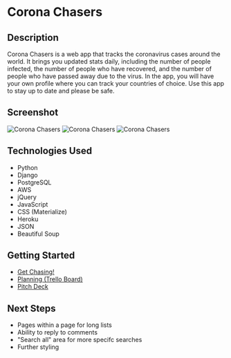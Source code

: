 # Corona Chasers

## Description
Corona Chasers is a web app that tracks the coronavirus cases around the world. It brings you updated stats daily, including the number of people infected, the number of people who have recovered, and the number of people who have passed away due to the virus. In the app, you will have your own profile where you can track your countries of choice. Use this app to stay up to date and please be safe.

## Screenshot
![Corona Chasers](https://i.imgur.com/g2PoBLU.png)
![Corona Chasers](https://i.imgur.com/2i3t8xd.png)
![Corona Chasers](https://i.imgur.com/gwlgAC8.png)

## Technologies Used
- Python
- Django
- PostgreSQL
- AWS
- jQuery
- JavaScript
- CSS (Materialize)
- Heroku
- JSON
- Beautiful Soup

## Getting Started
- [Get Chasing!](http://corona-chasers.herokuapp.com/)
- [Planning (Trello Board)](https://trello.com/b/EabfkLvn/corona-chasers)
- [Pitch Deck](https://docs.google.com/presentation/d/1noLgtjdykNEnYnto8MV6YupzmeW0bvVheTPSSVmq8po/edit?usp=sharing)

## Next Steps
- Pages within a page for long lists
- Ability to reply to comments
- "Search all" area for more specifc searches
- Further styling
